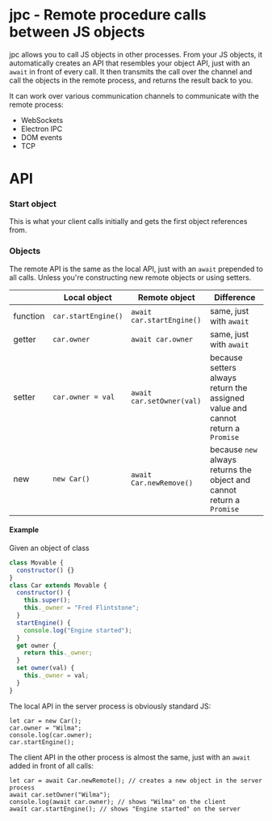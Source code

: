 # jpc - Remote procedure calls between JS objects

jpc allows you to call JS objects in other processes. From your JS objects, it automatically
creates an API that resembles your object API, just with an `await` in front of every call.
It then transmits the call over the channel and call the objects in the remote process,
and returns the result back to you.

It can work over various communication channels to communicate with the remote process:
* WebSockets
* Electron IPC
* DOM events
* TCP

# API

### Start object

This is what your client calls initially and gets the first object references from.

### Objects

The remote API is the same as the local API, just with an `await` prepended to all calls. Unless you're constructing new remote objects or using setters.

|          | Local object        | Remote object             | Difference                                                                     |
|----------|---------------------|---------------------------|--------------------------------------------------------------------------------|
| function | `car.startEngine()` | `await car.startEngine()` | same, just with `await`                                                        |
| getter   | `car.owner`         | `await car.owner`         | same, just with `await`                                                        |
| setter   | `car.owner = val`   | `await car.setOwner(val)` | because setters always return the assigned value and cannot return a `Promise` |
| new      | `new Car()`         | `await Car.newRemove()`   | because `new` always returns the object and cannot return a `Promise`          |

#### Example

Given an object of class
```javascript
class Movable {
  constructor() {}
}
class Car extends Movable {
  constructor() {
    this.super();
    this._owner = "Fred Flintstone";
  }
  startEngine() {
    console.log("Engine started");
  }
  get owner {
    return this._owner;
  }
  set owner(val) {
    this._owner = val;
  }
}
```

The local API in the server process is obviously standard JS:
```
let car = new Car();
car.owner = "Wilma";
console.log(car.owner);
car.startEngine();
```

The client API in the other process is almost the same, just with an `await` added in front of all calls:
```
let car = await Car.newRemote(); // creates a new object in the server process
await car.setOwner("Wilma");
console.log(await car.owner); // shows "Wilma" on the client
awaít car.startEngine(); // shows "Engine started" on the server
```
